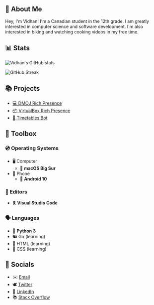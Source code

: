 ## 👋 About Me

Hey, I'm Vidhan! I'm a Canadian student in the 12th grade. I am greatly interested in computer science and software development. I'm also interested in biking and watching cooking videos in my free time.

## 📊 Stats
![Vidhan's GitHub stats](https://github-readme-stats.vercel.app/api?username=vidhanio&count_private=true&include_all_commits=true&show_icons=true&hide_border=true&theme=tokyonight)

![GitHub Streak](https://github-readme-streak-stats.herokuapp.com/?user=vidhanio&hide_border=true&theme=tokyonight)


## 📚 Projects

* [💻 DMOJ Rich Presence](https://premid.app/store/presences/DMOJ)
* [📦 VirtualBox Rich Presence](https://github.com/vidhanio/virtualbox-rich-presence)
* [📅 Timetables Bot](https://github.com/vidhanio/timetables-bot)

## 🧰 Toolbox

### 💿 Operating Systems

* 🖥️ Computer
  * 🍎 **macOS Big Sur**
* 📱 Phone
  * 🤖 **Android 10**

### 📝 Editors

* 🎗️ **Visual Studio Code**

### 🗣️ Languages

* 🐍 **Python 3**
* 🐿️ Go (learning)
* 📄 HTML (learning)
* 🎨 CSS (learning)

## 💬 Socials

* ✉️ [Email](mailto:me@vidhan.io)
* 🕊 [Twitter](https://twitter.com/vidhanio)
* 💼 [LinkedIn](https://www.linkedin.com/in/vidhanio/)
* 📚 [Stack Overflow](https://stackoverflow.com/users/6878838/vidhan)
